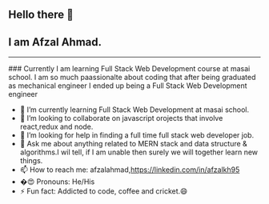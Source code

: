 ## Hello there 👋 <br>
## I am Afzal Ahmad.
<hr>
### Currently I am learning Full Stack Web Development course at masai school. I am so much paassionalte about coding that after being graduated as mechanical engineer I ended up being a Full Stack Web Development engineer

<!-- **Afzal95/Afzal95** is a ✨ _special_ ✨ repository because its `README.md` (this file) appears on your GitHub profile. -->

- 🌱 I’m currently learning Full Stack Web Development at masai school.
- 👯 I’m looking to collaborate on javascript orojects that involve react,redux and node.
- 🤔 I’m looking for help in finding a full time full stack web developer job.
- 💬 Ask me about anything related to MERN stack and data structure & algorithms.I wil tell, if I am unable then surely we will together learn new things.
- 📫 How to reach me: afzalahmad,https://linkedin.com/in/afzalkh95
- �:heart_eyes: Pronouns: He/His
- ⚡ Fun fact: Addicted to code, coffee and cricket.:smile:

